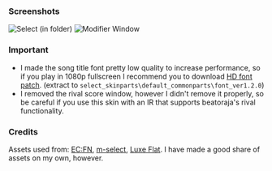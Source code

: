 ### Screenshots
![Select (in folder)](https://i.ibb.co/symz7mW/20240911-220927-LR2oraja-Music-Select.png)
![Modifier Window](https://i.ibb.co/d7Dv7pg/20240911-221055-LR2oraja-Music-Select.png)

### Important
- I made the song title font pretty low quality to increase performance, so if you play in 1080p fullscreen I recommend you to download [HD font patch](https://drive.google.com/file/d/1hnXxoSQOlI9zzyoonM7xBF9KQ4NLoLe_/view?usp=drive_link). (extract to `select_skinparts\default_commonparts\font_ver1.2.0`)
- I removed the rival score window, however I didn't remove it properly, so be careful if you use this skin with an IR that supports beatoraja's rival functionality.

### Credits
Assets used from: [EC:FN](https://kaidou0912.hatenablog.com/entry/2024/01/28/201152), [m-select](https://drive.google.com/drive/u/0/folders/1ugqMTKVnSIlYY8VT8F615DzbvqNfJDak), [Luxe Flat](https://note.com/egret_sb/n/nf49aeb476f55). I have made a good share of assets on my own, however.
